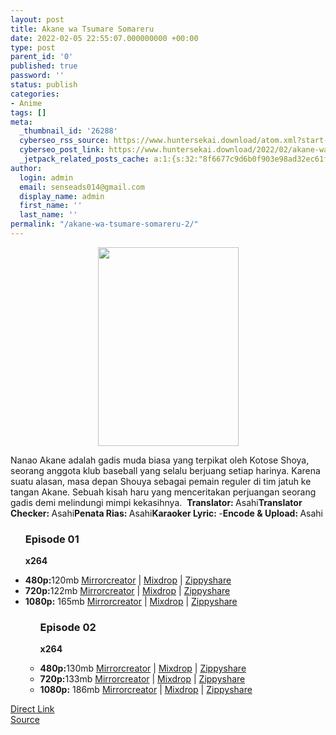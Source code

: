 ```yaml
---
layout: post
title: Akane wa Tsumare Somareru
date: 2022-02-05 22:55:07.000000000 +00:00
type: post
parent_id: '0'
published: true
password: ''
status: publish
categories:
- Anime
tags: []
meta:
  _thumbnail_id: '26288'
  cyberseo_rss_source: https://www.huntersekai.download/atom.xml?start-index=1
  cyberseo_post_link: https://www.huntersekai.download/2022/02/akane-wa-tsumare-somareru.html
  _jetpack_related_posts_cache: a:1:{s:32:"8f6677c9d6b0f903e98ad32ec61f8deb";a:2:{s:7:"expires";i:1653332276;s:7:"payload";a:3:{i:0;a:1:{s:2:"id";i:26226;}i:1;a:1:{s:2:"id";i:26178;}i:2;a:1:{s:2:"id";i:26284;}}}}
author:
  login: admin
  email: senseads014@gmail.com
  display_name: admin
  first_name: ''
  last_name: ''
permalink: "/akane-wa-tsumare-somareru-2/"
---
```

<p> <a class="popup" data-target="50192"></a>
<div class="separator" style="clear: both; text-align: center;">
<div class="separator" style="clear: both; text-align: center;">
<div class="separator" style="clear: both; text-align: center;">
<div class="separator" style="clear: both; text-align: center;">
<div class="separator" style="clear: both; text-align: center;">
<div class="separator" style="clear: both; text-align: center;">
<div class="separator" style="clear: both; text-align: center;"></div>
</div>
</div>
</div>
<div class="separator" style="clear: both; text-align: center;"><a href="https://blogger.googleusercontent.com/img/a/AVvXsEhswf8IToPLM47h1rRKPPZvPRWejnTCgZmY7_RKUhMr1xFEd1BvA0BXSXU1DIwBdi9sHixAcn4ySS4dt2PD5fbkUrS1l80Sh4FuQx5QQUdSbyqq-4_9UhYrU8iOmaChwBRVmkqZYpLsc8w3s6i11onB_Prjv7YnHRoEkLgTc8VEOBale4r-L2HBcnVJlA=s318" imageanchor="1" style="margin-left: 1em; margin-right: 1em;"><img border="0" data-original-height="318" data-original-width="225" height="318" src="{{ site.baseurl }}/assets/2022/02/AVvXsEhswf8IToPLM47h1rRKPPZvPRWejnTCgZmY7_RKUhMr1xFEd1BvA0BXSXU1DIwBdi9sHixAcn4ySS4dt2PD5fbkUrS1l80Sh4FuQx5QQUdSbyqq-4_9UhYrU8iOmaChwBRVmkqZYpLsc8w3s6i11onB_Prjv7YnHRoEkLgTc8VEOBale4r-L2HBcnVJlA" width="225" /></a></div>
</div>
</div>
</div>
<p> Nanao Akane adalah gadis muda biasa yang terpikat oleh Kotose Shoya, seorang anggota klub baseball yang selalu berjuang setiap harinya. Karena suatu alasan, masa depan Shouya sebagai pemain reguler di tim jatuh ke tangan Akane. Sebuah kisah haru yang menceritakan perjuangan seorang gadis demi melindungi mimpi kekasihnya.&nbsp;<a name="more"></a>
<pekerja><b>Translator: </b><span>Asahi</span><b>Translator Checker: </b><span>Asahi</span><b>Penata Rias: </b><span>Asahi</span><b>Karaoker Lyric: </b><span>-</span><b>Encode &amp; Upload: </b><span>Asahi</span></pekerja>
<div class="dl">
<ul />
<h3>Episode 01</h3>
<p><strong>x264</strong>
<li><b>480p:</b><span id="size">120mb</span> <a href="https://mir.cr/1CXSDVJT">Mirrorcreator</a> | <a href="https://mixdrop.co/f/enq70plwtkvgo7">Mixdrop</a> | <a href="https://www46.zippyshare.com/v/0U3Gu7au/file.html">Zippyshare</a></li>
<li><b>720p:</b><span id="size">122mb</span> <a href="https://mir.cr/0LGMGURL">Mirrorcreator</a> | <a href="https://mixdrop.co/f/vndevwpwc00wzv">Mixdrop</a> | <a href="https://www56.zippyshare.com/v/FGUHKmom/file.html">Zippyshare</a></li>
<li><b>1080p:</b> <span id="size">165mb</span> <a href="https://mir.cr/1PKHESB8">Mirrorcreator</a> | <a href="https://mixdrop.co/f/l6lzgp3rfp3o3x">Mixdrop</a> | <a href="https://www26.zippyshare.com/v/vCpmYbu4/file.html">Zippyshare</a> </li>
<ul />
<h3>Episode 02</h3>
<p><strong>x264</strong>
<li><b>480p:</b><span id="size">130mb</span> <a href="https://mir.cr/DJ4NEOBT">Mirrorcreator</a> | <a href="https://mixdrop.co/f/zpleo048cqlxpl">Mixdrop</a> | <a href="https://www59.zippyshare.com/v/Ti2GDvV5/file.html">Zippyshare</a></li>
<li><b>720p:</b><span id="size">133mb</span> <a href="https://mir.cr/1NHJ7XYO">Mirrorcreator</a> | <a href="https://mixdrop.co/f/wn0e8zqebjowxq">Mixdrop</a> | <a href="https://www113.zippyshare.com/v/112qnWLF/file.html">Zippyshare</a></li>
<li><b>1080p:</b> <span id="size">186mb</span> <a href="https://mir.cr/1QVJKWAV">Mirrorcreator</a> | <a href="https://mixdrop.co/f/n0j9gd4jcqll6l">Mixdrop</a> | <a href="https://www98.zippyshare.com/v/5Z9EN9l8/file.html">Zippyshare</a> </li></div>
<link rel="stylesheet" href="https://cdnjs.cloudflare.com/ajax/libs/font-awesome/4.7.0/css/font-awesome.min.css" />
<div class="divbtn"> <a href="https://handymansurrender.com/fihup8buzv?key=94550f7ce39444073321dde3b8782f97" class="btn"><i class="fa fa-download"></i> Direct Link</a> <br /><a href="https://www.huntersekai.download/2022/02/akane-wa-tsumare-somareru.html">Source</a> </div>
